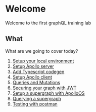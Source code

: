 # Welcome

Welcome to the first graphQL training lab

## What 

What are we going to cover today?

1. [Setup your local environment](./docs/0_1_setup_environment.md)
1. [Setup Apollo server](./docs/1_1_1_setup_apollo_server.md)
1. [Add Typescript codegen](./docs/1_1_2_codegen.md)
1. [Setup Apollo client](./docs/1_2_setup_apollo_client.md)
1. [Queries and Mutations](./docs/1_3_queries_and_mutations.md)
1. [Securing your graph with JWT](./docs/1_4_securing_graphql_with_jwt.md)
1. [Setup a supergraph with ApolloOS](./docs/1_5_setup_supergraph_with_apollo_os.md)
1. [Querying a supergraph](./docs/1_6_setup_local_supergraph.md)
1. [Testing with postman](./docs/1_7_testing_with_postman.md)

